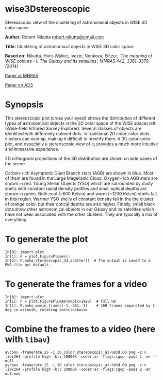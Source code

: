 # wise3Dstereoscopic
Stereoscopic view of the clustering of astronomical objects in WISE 3D color space

**Author:** Robert Nikutta <robert.nikutta@gmail.com>

**Title:** Clustering of astronomical objects in WISE 3D color space

**Based on:** Nikutta, Hunt-Walker, Ivezic, Nenkova, Elitzur, *'The
  meaning of WISE colours - I. The Galaxy and its satellites', MNRAS
  442, 3361-3379 (2014)*

[Paper at MNRAS](http://dx.doi.org/10.1093/mnras/stu1087)

[Paper on ADS](http://adsabs.harvard.edu/abs/2014MNRAS.442.3361N)

# Synopsis

This stereoscopic plot (cross your eyes!) shows the distribution of
different types of astronomical objects in the 3D color space of the
WISE spacecraft (Wide-field Infrared Survey Explorer). Several classes
of objects are identified with differently colored dots. In
traditional 2D color-color plots clusters can overlap, making it
difficult to identify them. A 3D color-color plot, and especially a
stereoscopic view of it, provides a much more intuitive and immersive
experience.

2D orthogonal projections of the 3D distribution are shown on side
panes of the scene.

Carbon-rich Asymptotic Giant Branch stars (AGB) are shown in
blue. Most of them are found in the Large Magellanic
Cloud. Oxygen-rich AGB stars are shown in red. Young Stellar Objects
(YSO) which are surrounded by dusty shells with constant radial
density profiles and small optical depths are shown in green. Both
cool (~600 Kelvin) and warm (~1200 Kelvin) shells fall in this
region. Warmer YSO shells of constant density fall in the the cluster
of orange color, but their optical depths are also higher. Finally,
small black dots show other astronomical objects in our Galaxy and its
satellites which have not been associated with the other
clusters. They are typically a mix of everything.

# To generate the plot

```!python
In[0]: import plot
In[1]: F = plot.FigurePlumes()
In[2]: F.make_stereoscopic_3d_scatter()  # The output is saved to a PNG file byt default.
```

# To generate the frames for a video

```!python
In[0]: import plot
In[1]: F = plot.FigurePlumes(nxpix=1920)  # full HD
In[1]: F.make_movie_frames(-1,-361,-1)    # 360 frames separated by 1 deg in azimuth, rotating anticlockwise
```

# Combine the frames to a video (here with ``libav``)

```
avconv -framerate 25 -i 3D_color_stereoscopic_az-%03d.00.png -c:v libx264 -profile high -b:v 10000k -coder:ac -flags:cgop -pass 1 -an -f null -
avconv -framerate 25 -i 3D_color_stereoscopic_az-%03d.00.png -c:v libx264 -profile high -b:v 10000k -coder:ac -flags:cgop -pass 2 -an out.mov
```

